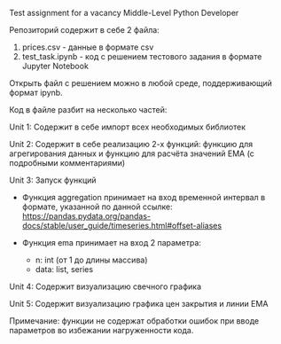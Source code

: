 Test assignment for a vacancy Middle-Level Python Developer

Репозиторий содержит в себе 2 файла:

1. prices.csv  - данные в формате csv
2. test_task.ipynb  - код с решением тестового задания в формате Jupyter Notebook

Открыть файл с решением можно в любой среде, поддерживающий формат ipynb.

Код в файле разбит на несколько частей:

Unit 1: Содержит в себе импорт всех необходимых библиотек  

Unit 2: Содержит в себе реализацию 2-х функций: функцию для агрегирования данных и функцию для расчёта значений EMA (с подробными комментариями)  

Unit 3: Запуск функций  

 - Функция aggregation принимает на вход временной интервал в формате, указанной по данной ссылке:
   https://pandas.pydata.org/pandas-docs/stable/user_guide/timeseries.html#offset-aliases

 - Функция ema принимает на вход 2 параметра:
	- n: int (от 1 до длины массива)
	- data: list, series


Unit 4: Содержит визуализацию свечного графика 

Unit 5: Содержит визуализацию графика цен закрытия и линии EMA

Примечание: функции не содержат обработки ошибок при вводе параметров во избежании нагруженности кода.

 

